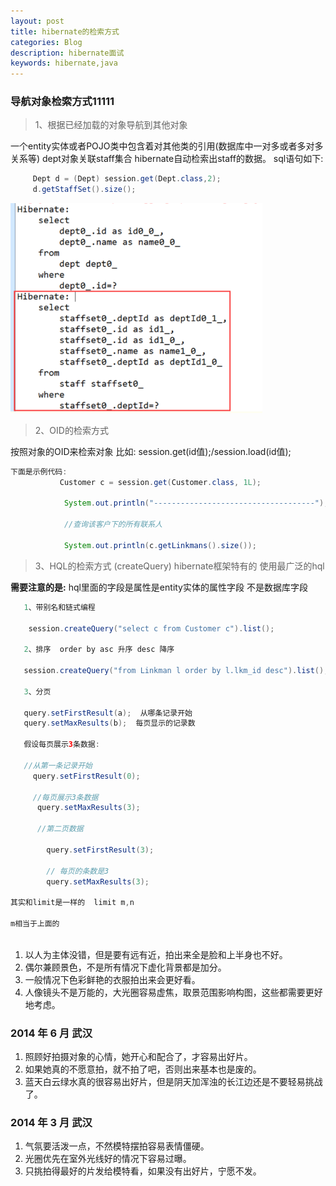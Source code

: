 ```yaml
---
layout: post
title: hibernate的检索方式
categories: Blog
description: hibernate面试
keywords: hibernate,java
---
```


### 导航对象检索方式11111

>1、根据已经加载的对象导航到其他对象

一个entity实体或者POJO类中包含着对其他类的引用(数据库中一对多或者多对多关系等)
dept对象关联staff集合 hibernate自动检索出staff的数据。  sql语句如下:

```java
     Dept d = (Dept) session.get(Dept.class,2);
     d.getStaffSet().size();
```
    

<img src="/images/blog/javaEE/2018_03_08hibernateQuery.PNG" width="80%" height="40%" border="black" alt="检索sql语句" />

>2、OID的检索方式

按照对象的OID来检索对象  比如: session.get(id值);/session.load(id值);

```java
下面是示例代码:
           Customer c = session.get(Customer.class, 1L);
		    
		    System.out.println("------------------------------------");
		    
		    //查询该客户下的所有联系人
		    
		    System.out.println(c.getLinkmans().size());

```

>3、HQL的检索方式 (createQuery) hibernate框架特有的 使用最广泛的hql 

<b>需要注意的是:</b> hql里面的字段是属性是entity实体的属性字段 不是数据库字段
```java
   1、带别名和链式编程

    session.createQuery("select c from Customer c").list();

   2、排序  order by asc 升序 desc 降序

   session.createQuery("from Linkman l order by l.lkm_id desc").list();

   3、分页

   query.setFirstResult(a);  从哪条记录开始 
   query.setMaxResults(b);  每页显示的记录数

   假设每页展示3条数据:

   //从第一条记录开始
     query.setFirstResult(0);

     //每页展示3条数据
      query.setMaxResults(3);

      //第二页数据
     
        query.setFirstResult(3);

		// 每页的条数是3
		query.setMaxResults(3);

其实和limit是一样的  limit m,n

m相当于上面的 



```



1. 以人为主体没错，但是要有远有近，拍出来全是脸和上半身也不好。
2. 偶尔兼顾景色，不是所有情况下虚化背景都是加分。
3. 一般情况下色彩鲜艳的衣服拍出来会更好看。
4. 人像镜头不是万能的，大光圈容易虚焦，取景范围影响构图，这些都需要更好地考虑。

### 2014 年 6 月 武汉

1. 照顾好拍摄对象的心情，她开心和配合了，才容易出好片。
2. 如果她真的不愿意拍，就不拍了吧，否则出来基本也是废的。
3. 蓝天白云绿水真的很容易出好片，但是阴天加浑浊的长江边还是不要轻易挑战了。

### 2014 年 3 月 武汉

1. 气氛要活泼一点，不然模特摆拍容易表情僵硬。
2. 光圈优先在室外光线好的情况下容易过曝。
3. 只挑拍得最好的片发给模特看，如果没有出好片，宁愿不发。
